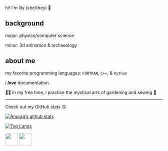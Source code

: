 hi! i'm lily (she/they) :tada:

## background
major: physics/computer science

minor: 3d animation & archaeology

## about me

my favorite programming languages: ```FORTRAN```, ```C++```, & ```Python```

i ***love*** documentation

:mage_woman: in my free time, i practice the mystical arts of gardening and
sewing :thread:

--------------------------------------------------------------------------------

Check out my GitHub stats :upside_down_face:

[![Anurag’s github stats](https://github-readme-stats.vercel.app/api?username=NikolasVKN&show_icons=true&bg_color=30,e96443,904e95&title_color=fff&text_color=fff)](https://github.com/NikolasVKN)

[![Top Langs](https://github-readme-stats.vercel.app/api/top-langs/?username=NikolasVKN&layout=compact&bg_color=30,e96443,904e95&title_color=fff&text_color=fff)](https://github.com/NikolasVKN)

<a href="https://instagram.com/nvknanimations"><img src="https://raw.githubusercontent.com/NikolasVKN/NikolasVKN/main/images/instagram.svg" width=40></a> <a href="https://linkedin.com/in/Nikolas-VK-Nguyen"><img src="https://raw.githubusercontent.com/NikolasVKN/NikolasVKN/main/images/linkedin.svg" width=40></a>
